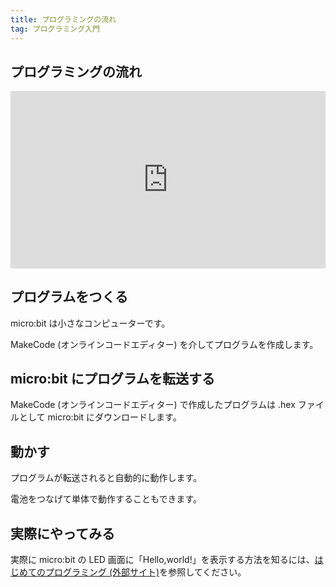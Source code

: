 ```yaml
---
title: プログラミングの流れ
tag: プログラミング入門
---
```


## プログラミングの流れ

<div style="width:100%;height:0px;position:relative;padding-bottom:56.250%;"><iframe src="https://streamable.com/e/muoadb?loop=0" frameborder="0" width="100%" height="100%" allowfullscreen style="width:100%;height:100%;position:absolute;left:0px;top:0px;overflow:hidden;"></iframe></div>

## プログラムをつくる

micro:bit は小さなコンピューターです。

MakeCode (オンラインコードエディター) を介してプログラムを作成します。

## micro:bit にプログラムを転送する

MakeCode (オンラインコードエディター) で作成したプログラムは .hex ファイルとして micro:bit にダウンロードします。

## 動かす

プログラムが転送されると自動的に動作します。

電池をつなげて単体で動作することもできます。

## 実際にやってみる

実際に micro:bit の LED 画面に「Hello,world!」を表示する方法を知るには、[はじめてのプログラミング (外部サイト)](https://sanuki-tech.net/micro-bit/programming/first-step/)を参照してください。
